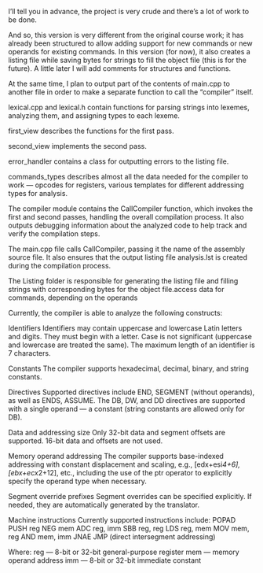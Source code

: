 I’ll tell you in advance, the project is very crude and there’s a lot of work to be done.

And so, this version is very different from the original course work; it has already been structured to allow adding support for new commands or new operands for existing commands.
In this version (for now), it also creates a listing file while saving bytes for strings to fill the object file (this is for the future).
A little later I will add comments for structures and functions.

At the same time, I plan to output part of the contents of main.cpp to another file in order to make a separate function to call the “compiler” itself.

lexical.cpp and lexical.h contain functions for parsing strings into lexemes, analyzing them, and assigning types to each lexeme.

first_view describes the functions for the first pass.

second_view implements the second pass.

error_handler contains a class for outputting errors to the listing file.

commands_types describes almost all the data needed for the compiler to work — opcodes for registers, various templates for different addressing types for analysis.

The compiler module contains the CallCompiler function, which invokes the first and second passes, handling the overall compilation process. 
It also outputs debugging information about the analyzed code to help track and verify the compilation steps.

The main.cpp file calls CallCompiler, passing it the name of the assembly source file. It also ensures that the output listing file analysis.lst is created during the compilation process.

The Listing folder is responsible for generating the listing file and filling strings with corresponding bytes for the object file.access data for commands, depending on the operands

Currently, the compiler is able to analyze the following constructs:

Identifiers
Identifiers may contain uppercase and lowercase Latin letters and digits. They must begin with a letter. Case is not significant (uppercase and lowercase are treated the same). The maximum length of an identifier is 7 characters.

Constants
The compiler supports hexadecimal, decimal, binary, and string constants.

Directives
Supported directives include END, SEGMENT (without operands), as well as ENDS, ASSUME.
The DB, DW, and DD directives are supported with a single operand — a constant (string constants are allowed only for DB).

Data and addressing size
Only 32-bit data and segment offsets are supported. 16-bit data and offsets are not used.

Memory operand addressing
The compiler supports base-indexed addressing with constant displacement and scaling, e.g., [edx+esi*4+6], [ebx+ecx*2+12], etc., including the use of the ptr operator to explicitly specify the operand type when necessary.

Segment override prefixes
Segment overrides can be specified explicitly. If needed, they are automatically generated by the translator.

Machine instructions
Currently supported instructions include:
POPAD
PUSH reg
NEG mem
ADC reg, imm
SBB reg, reg
LDS reg, mem
MOV mem, reg
AND mem, imm
JNAE
JMP (direct intersegment addressing)

Where:
reg — 8-bit or 32-bit general-purpose register
mem — memory operand address
imm — 8-bit or 32-bit immediate constant